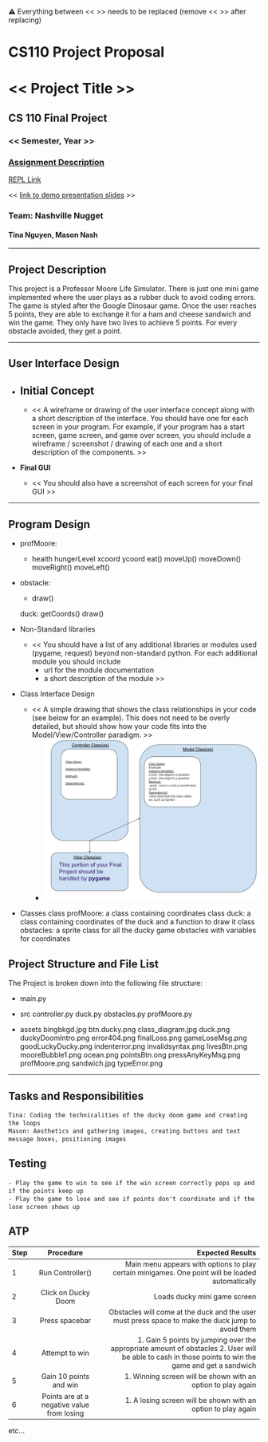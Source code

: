 :warning: Everything between << >> needs to be replaced (remove << >> after replacing)
# CS110 Project Proposal
# << Project Title >>
## CS 110 Final Project
### << Semester, Year >>
### [Assignment Description](https://docs.google.com/document/d/1H4R6yLL7som1lglyXWZ04RvTp_RvRFCCBn6sqv-82ps/edit?usp=sharing)

[REPL Link](https://replit.com/join/cdrzcjiegn-tinalenguyen)

<< [link to demo presentation slides](#) >>

### Team: Nashville Nugget
#### Tina Nguyen, Mason Nash

***

## Project Description

This project is a Professor Moore Life Simulator. There is just one mini game implemented where the user plays as a rubber duck to avoid coding errors. The game is styled after the Google Dinosaur game. Once the user reaches 5 points, they are able to exchange it for a ham and cheese sandwich and win the game. They only have two lives to achieve 5 points. For every obstacle avoided, they get a point.

***    

## User Interface Design

- **Initial Concept**
  - 
  - << A wireframe or drawing of the user interface concept along with a short description of the interface. You should have one for each screen in your program. For example, if your program has a start screen, game screen, and game over screen, you should include a wireframe / screenshot / drawing of each one and a short description of the components. >>
    
    
- **Final GUI**
  - << You should also have a screenshot of each screen for your final GUI >>

***        

## Program Design

* profMoore:
  *  health 
     hungerLevel 
     xcoord 
     ycoord
     eat()
     moveUp()
     moveDown()
     moveRight()
     moveLeft()
     
* obstacle:
  * draw()

  duck:
    getCoords()
    draw()
  


* Non-Standard libraries
    * << You should have a list of any additional libraries or modules used (pygame, request) beyond non-standard python. 
         For each additional module you should include
         - url for the module documentation
         - a short description of the module >>
* Class Interface Design
    * << A simple drawing that shows the class relationships in your code (see below for an example). This does not need to be overly detailed, but should show how your code fits into the Model/View/Controller paradigm. >>
        * ![class diagram](assets/class_diagram.jpg) 
* Classes
    class profMoore:
      a class containing coordinates
    class duck:
      a class containing coordinates of the duck and a function to draw it
    class obstacles:
      a sprite class for all the ducky game obstacles with variables for coordinates 

## Project Structure and File List

The Project is broken down into the following file structure:

* main.py
* src
    controller.py
    duck.py
    obstacles.py
    profMoore.py
  
* assets
    bingbkgd.jpg
    btn.ducky.png
    class_diagram.jpg
    duck.png
    duckyDoomIntro.png
    error404.png
    finalLoss.png
    gameLoseMsg.png
    goodLuckyDucky.png
    indenterror.png
    invalidsyntax.png
    livesBtn.png
    mooreBubble1.png
    ocean.png
    pointsBtn.ong
    pressAnyKeyMsg.png
    profMoore.png
    sandwich.jpg
    typeError.png
  

***

## Tasks and Responsibilities 

    Tina: Coding the technicalities of the ducky doom game and creating the loops 
    Mason: Aesthetics and gathering images, creating buttons and text message boxes, positioning images 

## Testing

    - Play the game to win to see if the win screen correctly pops up and if the points keep up
    - Play the game to lose and see if points don't coordinate and if the lose screen shows up

## ATP

| Step                 |Procedure             |Expected Results                   |
|----------------------|:--------------------:|----------------------------------:|
|  1                   | Run Controller()     | Main menu appears with options to play certain minigames. One point will be loaded automatically|
|  2                   | Click on Ducky Doom  | Loads ducky mini game screen      |
|  3                   | Press spacebar       | Obstacles will come at the duck and the user must press space to make the duck jump to avoid them |
| 4                    | Attempt to win       | 1. Gain 5 points by jumping over the appropriate amount of obstacles 2. User will be able to cash in those points to win the game and get a sandwich|
| 5                    | Gain 10 points and win | 1. Winning screen will be shown with an option to play again
| 6                    | Points are at a negative value from losing | 1. A losing screen will be shown with an option to play again

etc...
